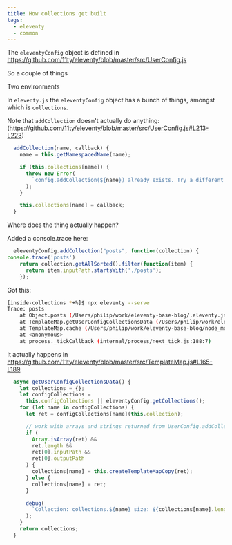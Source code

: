 ```yaml
---
title: How collections get built
tags:
  - eleventy
  - common
---
```



The `eleventyConfig` object is defined in https://github.com/11ty/eleventy/blob/master/src/UserConfig.js

So a couple of things

Two environments

In `eleventy.js` the `eleventyConfig` object has a bunch of things,
amongst which is `collections`.

Note that `addCollection` doesn't actually do anything: (https://github.com/11ty/eleventy/blob/master/src/UserConfig.js#L213-L223)

```js
  addCollection(name, callback) {
    name = this.getNamespacedName(name);

    if (this.collections[name]) {
      throw new Error(
        `config.addCollection(${name}) already exists. Try a different name for your collection.`
      );
    }

    this.collections[name] = callback;
  }
```

Where does the thing actually happen?

Added a console.trace here:

```js
  eleventyConfig.addCollection("posts", function(collection) {
console.trace('posts')
    return collection.getAllSorted().filter(function(item) {
      return item.inputPath.startsWith('./posts');
    });
```

Got this:


```bash
[inside-collections *+%]$ npx eleventy --serve
Trace: posts
    at Object.posts (/Users/philip/work/eleventy-base-blog/.eleventy.js:17:9)
    at TemplateMap.getUserConfigCollectionsData (/Users/philip/work/eleventy-base-blog/node_modules/@11ty/eleventy/src/TemplateMap.js:170:40)
    at TemplateMap.cache (/Users/philip/work/eleventy-base-blog/node_modules/@11ty/eleventy/src/TemplateMap.js:40:49)
    at <anonymous>
    at process._tickCallback (internal/process/next_tick.js:188:7)
```


It actually happens in https://github.com/11ty/eleventy/blob/master/src/TemplateMap.js#L165-L189

```js
  async getUserConfigCollectionsData() {
    let collections = {};
    let configCollections =
      this.configCollections || eleventyConfig.getCollections();
    for (let name in configCollections) {
      let ret = configCollections[name](this.collection);

      // work with arrays and strings returned from UserConfig.addCollection
      if (
        Array.isArray(ret) &&
        ret.length &&
        ret[0].inputPath &&
        ret[0].outputPath
      ) {
        collections[name] = this.createTemplateMapCopy(ret);
      } else {
        collections[name] = ret;
      }

      debug(
        `Collection: collections.${name} size: ${collections[name].length}`
      );
    }
    return collections;
  }
```





